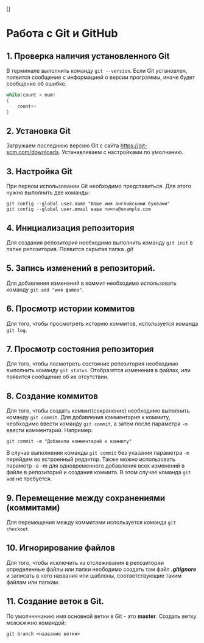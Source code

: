[]
# Работа с Git и GitHub

## 1. Проверка наличия установленного Git
В терминале выполнить команду `git --version`.
Если Git установлен, появится сообщение с информацией о версии программы, иначе будет сообщение об ошибке.

```Java
while(count < num)
{
    count++
}
```

## 2. Установка Git
Загружаем последнюю версию Git с сайта https://git-scm.com/downloads.
Устанавливаем с настройками по умолчанию.

## 3. Настройка Git
При первом использовании Git необходимо представиться. Для этого нужно выполнить две команды:
```
git config --global user.name "Ваше имя английскими буквами"
git config --global user.email ваша почта@example.com
```

## 4. Инициализация репозитория
Для создания репозитория необходимо выполнить команду `git init` в папке репозитория. Появится скрытая папка *.git*

## 5. Запись изменений в репозиторий.
Для добавления изменений в коммит необходимо использовать команду `git add "имя файла"`.

## 6. Просмотр истории коммитов
Для того, чтобы просмотреть историю коммитов, используется команда `git log`.

## 7. Просмотр состояния репозитория 
Для того, чтобы посмотреть состояние репозитория необходимо выполнить команду `git status`. Отобразятся изменения в файлах, или появится сообщение об их отсутствии.

## 8. Создание коммитов
Для того, чтобы создать коммит(сохранение) необходимо выполнить команду `git commit`. Для добавления комментария к коммиту, необходимо ввести команду `git commit`, а затем после параметра `-m` ввести комментарий. Например:
```
git commit -m "Добавили комментарий к коммиту"
```
В случае выполнения команды `git commit` без указания параметра `-m` перейдем во встроенный редактор.
Также можно использовать параметр -a -m для одновременного добавления всех изменений в файле в репозиторий и создания коммита. В этом случае команда `git add` не требуется.

## 9. Перемещение между сохранениями (коммитами)
Для перемещения между коммитами используется команда `git checkout`. 

## 10. Игнорирование файлов
Для того, чтобы исключить из отслеживания в репозитории определенные файлы или папки неободимо создать там файл ***.gitignore*** и записать в него названия или шаблоны, соответствующие таким файлам или папкам.

## 11. Создание веток в Git.
По умолччччанию имя основной ветки в Git - это **master**.
Создать ветку можжжжно командой:
```
git branch <название ветки>
``` 